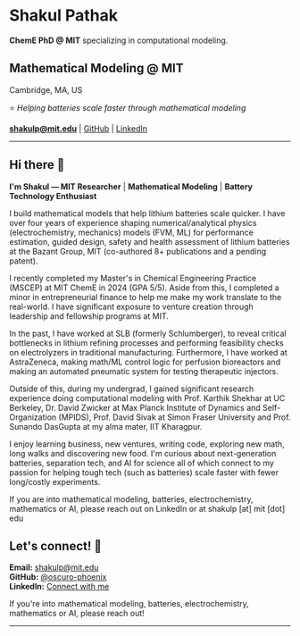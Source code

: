 # Shakul Pathak

**ChemE PhD @ MIT** specializing in computational modeling.

## Mathematical Modeling @ MIT

Cambridge, MA, US

⭐️ *Helping batteries scale faster through mathematical modeling*

**shakulp@mit.edu** | [GitHub](https://github.com/oscuro-phoenix) | [LinkedIn](https://linkedin.com/in/shakul-pathak)

---

## Hi there 👋

**I'm Shakul — MIT Researcher** | **Mathematical Modeling** | **Battery Technology Enthusiast**

I build mathematical models that help lithium batteries scale quicker. I have over four years of experience shaping numerical/analytical physics (electrochemistry, mechanics) models (FVM, ML) for performance estimation, guided design, safety and health assessment of lithium batteries at the Bazant Group, MIT (co-authored 8+ publications and a pending patent).

I recently completed my Master's in Chemical Engineering Practice (MSCEP) at MIT ChemE in 2024 (GPA 5/5). Aside from this, I completed a minor in entrepreneurial finance to help me make my work translate to the real-world. I have significant exposure to venture creation through leadership and fellowship programs at MIT.

In the past, I have worked at SLB (formerly Schlumberger), to reveal critical bottlenecks in lithium refining processes and performing feasibility checks on electrolyzers in traditional manufacturing. Furthermore, I have worked at AstraZeneca, making math/ML control logic for perfusion bioreactors and making an automated pneumatic system for testing therapeutic injectors.

Outside of this, during my undergrad, I gained significant research experience doing computational modeling with Prof. Karthik Shekhar at UC Berkeley, Dr. David Zwicker at Max Planck Institute of Dynamics and Self-Organization (MPIDS), Prof. David Sivak at Simon Fraser University and Prof. Sunando DasGupta at my alma mater, IIT Kharagpur.

I enjoy learning business, new ventures, writing code, exploring new math, long walks and discovering new food. I'm curious about next-generation batteries, separation tech, and AI for science all of which connect to my passion for helping tough tech (such as batteries) scale faster with fewer long/costly experiments.

If you are into mathematical modeling, batteries, electrochemistry, mathematics or AI, please reach out on LinkedIn or at shakulp [at] mit [dot] edu

## Let's connect! 🤝

**Email:** shakulp@mit.edu  
**GitHub:** [@oscuro-phoenix](https://github.com/oscuro-phoenix)  
**LinkedIn:** [Connect with me](https://linkedin.com/in/shakul-pathak)

If you're into mathematical modeling, batteries, electrochemistry, mathematics or AI, please reach out!

---



